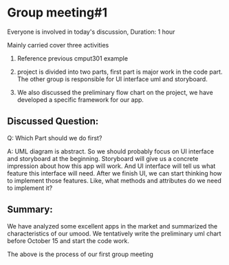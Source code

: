 # Group meeting#1

Everyone is involved in today's discussion, Duration: 1 hour

Mainly carried cover three activities

  1. Reference previous cmput301 example

  2. project is divided into two parts, first part is major work in the code part.
The other group is responsible for UI interface uml and storyboard.

  3. We also discussed the preliminary flow chart on the project, we have developed a specific framework for our app.



## Discussed Question:
Q: Which Part should we do first?


A: UML diagram is abstract. So we should probably focus on UI interface and storyboard at the beginning. Storyboard will give us a concrete impression about how this app will work. And UI interface will tell us what feature this interface will need. After we finish UI, we can start thinking how to implement those features. Like, what methods and attributes do we need to implement it?



## Summary:
We have analyzed some excellent apps in the market and summarized the characteristics of our umood. We tentatively write the preliminary uml chart before October 15 and start the code work.

The above is the process of our first group meeting
